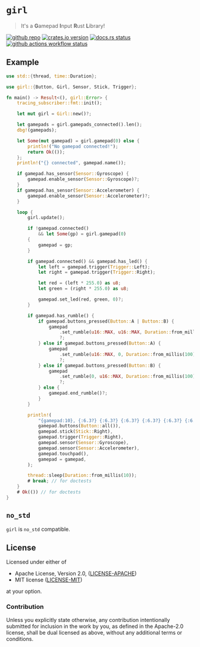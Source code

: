 # `girl`

> It's a **G**amepad **I**nput **R**ust **L**ibrary!

[![github repo](https://img.shields.io/badge/github-zohnannor/girl-946d8c?style=for-the-badge&logo=github)](https://github.com/zohnannor/girl/tree/main/crates/girl)
[![crates.io version](https://img.shields.io/crates/v/girl?style=for-the-badge&logo=rust)](https://crates.io/crates/girl)
[![docs.rs status](https://img.shields.io/docsrs/girl/latest?style=for-the-badge&logo=docsdotrs)](https://docs.rs/girl)
[![github actions workflow status](https://img.shields.io/github/actions/workflow/status/zohnannor/girl/ci.yml?branch=main&style=for-the-badge&logo=github)](https://github.com/zohnannor/girl/actions/workflows/ci.yml)

## Example

```rust
use std::{thread, time::Duration};

use girl::{Button, Girl, Sensor, Stick, Trigger};

fn main() -> Result<(), girl::Error> {
    tracing_subscriber::fmt::init();

    let mut girl = Girl::new()?;

    let gamepads = girl.gamepads_connected().len();
    dbg!(gamepads);

    let Some(mut gamepad) = girl.gamepad(0) else {
        println!("No gamepad connected!");
        return Ok(());
    };
    println!("{} connected", gamepad.name());

    if gamepad.has_sensor(Sensor::Gyroscope) {
        gamepad.enable_sensor(Sensor::Gyroscope)?;
    }
    if gamepad.has_sensor(Sensor::Accelerometer) {
        gamepad.enable_sensor(Sensor::Accelerometer)?;
    }

    loop {
        girl.update();

        if !gamepad.connected()
            && let Some(gp) = girl.gamepad(0)
        {
            gamepad = gp;
        }

        if gamepad.connected() && gamepad.has_led() {
            let left = gamepad.trigger(Trigger::Left);
            let right = gamepad.trigger(Trigger::Right);

            let red = (left * 255.0) as u8;
            let green = (right * 255.0) as u8;

            gamepad.set_led(red, green, 0)?;
        }

        if gamepad.has_rumble() {
            if gamepad.buttons_pressed(Button::A | Button::B) {
                gamepad
                    .set_rumble(u16::MAX, u16::MAX, Duration::from_millis(100))
                    ?;
            } else if gamepad.buttons_pressed(Button::A) {
                gamepad
                    .set_rumble(u16::MAX, 0, Duration::from_millis(100))
                    ?;
            } else if gamepad.buttons_pressed(Button::B) {
                gamepad
                    .set_rumble(0, u16::MAX, Duration::from_millis(100))
                    ?;
            } else {
                gamepad.end_rumble()?;
            }
        }

        println!(
            "{gamepad:10}, {:6.3?} {:6.3?} {:6.3?} {:6.3?} {:6.3?} {:6.3?}",
            gamepad.buttons(Button::all()),
            gamepad.stick(Stick::Right),
            gamepad.trigger(Trigger::Right),
            gamepad.sensor(Sensor::Gyroscope),
            gamepad.sensor(Sensor::Accelerometer),
            gamepad.touchpad(),
            gamepad = gamepad,
        );

        thread::sleep(Duration::from_millis(10));
        # break; // for doctests
    }
    # Ok(()) // for doctests
}
```

## `no_std`

`girl` is `no_std` compatible.

## License

Licensed under either of

-   Apache License, Version 2.0, ([LICENSE-APACHE](LICENSE-APACHE))
-   MIT license ([LICENSE-MIT](LICENSE-MIT))

at your option.

### Contribution

Unless you explicitly state otherwise, any contribution intentionally
submitted for inclusion in the work by you, as defined in the Apache-2.0
license, shall be dual licensed as above, without any additional terms or
conditions.
